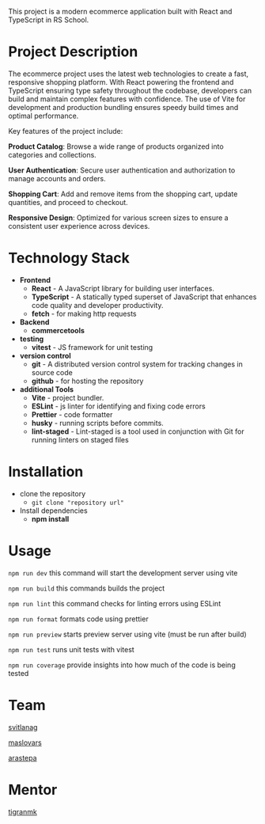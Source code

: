 This project is a modern ecommerce application built with React and TypeScript in RS School.

# Project Description

The ecommerce project uses the latest web technologies to create a fast, responsive shopping platform. With React powering the frontend and TypeScript ensuring type safety throughout the codebase, developers can build and maintain complex features with confidence. The use of Vite for development and production bundling ensures speedy build times and optimal performance.

Key features of the project include:

**Product Catalog**: Browse a wide range of products organized into categories and collections.

**User Authentication**: Secure user authentication and authorization to manage accounts and orders.

**Shopping Cart**: Add and remove items from the shopping cart, update quantities, and proceed to checkout.

**Responsive Design**: Optimized for various screen sizes to ensure a consistent user experience across devices.

# Technology Stack

- **Frontend**
  - **React** - A JavaScript library for building user interfaces.
  - **TypeScript** - A statically typed superset of JavaScript that enhances code quality and developer productivity.
  - **fetch** - for making http requests
- **Backend**
  - **commercetools**
- **testing**
  - **vitest** - JS framework for unit testing
- **version control**
  - **git** - A distributed version control system for tracking changes in source code
  - **github** - for hosting the repository
- **additional Tools**
  - **Vite** - project bundler.
  - **ESLint** - js linter for identifying and fixing code errors
  - **Prettier** - code formatter
  - **husky** - running scripts before commits.
  - **lint-staged** - Lint-staged is a tool used in conjunction with Git for running linters on staged files

# Installation

- clone the repository
  - `git clone "repository url"`
- Install dependencies
  - **npm install**

# Usage

`npm run dev`
this command will start the development server using vite

`npm run build`
this commands builds the project

`npm run lint`
this command checks for linting errors using ESLint

`npm run format`
formats code using prettier

`npm run preview`
starts preview server using vite (must be run after build)

`npm run test`
runs unit tests with vitest

`npm run coverage`
provide insights into how much of the code is being tested

# Team

[svitlanag](https://github.com/SvitlanaG)

[maslovars](https://github.com/maslovars)

[arastepa](https://github.com/arastepa)

# Mentor

[tigranmk](https://github.com/tigranmk)
